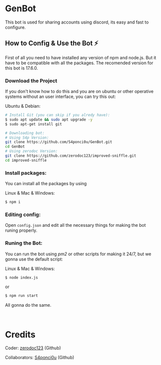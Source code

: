 # GenBot

This bot is used for sharing accounts using discord, its easy and fast to configure.

## **How to Config & Use the Bot ⚡**

First of all you need to have installed any version of npm and node.js. But it have to be compatible with all the packages. The recomended version for this bot is 17.6.0.

### **Download the Project**

If you don't know how to do this and you are on ubuntu or other operative systems without an user interface, you can try this out:

Ubuntu & Debian:
```bash
# Install Git (you can skip if you alredy have):
$ sudo apt update && sudo apt upgrade -y
$ sudo apt-get install git

# Downloading bot:
# Using S4p Version:
git clone https://github.com/S4ponci0u/GenBot.git
cd GenBot
# Using zerodoc Version:
git clone https://github.com/zerodoc123/improved-sniffle.git
cd improved-sniffle
```

### **Install packages:**

You can install all the packages by using

Linux & Mac & Windows:

```bash
$ npm i
```

### **Editing config:**

Open <code>config.json</code> and edit all the necessary things for making the bot runing properly.

### **Runing the Bot:**

You can run the bot using *pm2* or other scripts for making it 24/7, but we gonna use the default script:

Linux & Mac & Windows:

```bash
$ node index.js
```

or 

```bash
$ npm run start
```

All gonna do the same.

<p><br></p>

# Credits
Coder: [zerodoc123](https://github.com/zerodoc123) (Github)

Collaborators: [S4ponci0u](https://github.com/S4ponci0u) (Github)